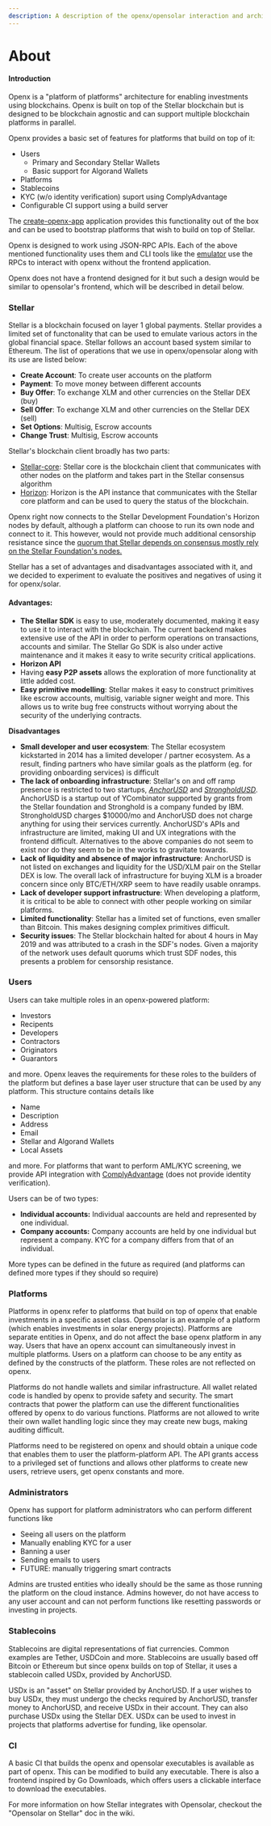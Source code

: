 ```yaml
---
description: A description of the openx/opensolar interaction and architecture
---
```


# About

#### Introduction

Openx is a "platform of platforms" architecture for enabling investments using blockchains. Openx is built on top of the Stellar blockchain but is designed to be blockchain agnostic and can support multiple blockchain platforms in parallel.

Openx provides a basic set of features for platforms that build on top of it:

* Users
  * Primary and Secondary Stellar Wallets
  * Basic support for Algorand Wallets
* Platforms
* Stablecoins
* KYC \(w/o identity verification\) suport using ComplyAdvantage
* Configurable CI support using a build server

The [create-openx-app](https://github.com/YaleOpenLab/create-openx-app) application provides this functionality out of the box and can be used to bootstrap platforms that wish to build on top of Stellar.

Openx is designed to work using JSON-RPC APIs. Each of the above mentioned functionality uses them and CLI tools like the [emulator](https://github.com/Varunram/openx-cli) use the RPCs to interact with openx without the frontend application.

Openx does not have a frontend designed for it but such a design would be similar to opensolar's frontend, which will be described in detail below.

### Stellar

Stellar is a blockchain focused on layer 1 global payments. Stellar provides a limited set of functonality that can be used to emulate various actors in the global financial space. Stellar follows an account based system similar to Ethereum. The list of operations that we use in openx/opensolar along with its use are listed below:

* **Create Account**: To create user accounts on the platform
* **Payment**: To move money between different accounts
* **Buy Offer**: To exchange XLM and other currencies on the Stellar DEX \(buy\)
* **Sell Offer**: To exchange XLM and other currencies on the Stellar DEX \(sell\)
* **Set Options**: Multisig, Escrow accounts
* **Change Trust**: Multisig, Escrow accounts

Stellar's blockchain client broadly has two parts:

* [Stellar-core](https://github.com/stellar/stellar-core): Stellar core is the blockchain client that communicates with other nodes on the platform and takes part in the Stellar consensus algorithm
* [Horizon](https://godoc.org/github.com/stellar/go/clients/horizon): Horizon is the API instance that communicates with the Stellar core platform and can be used to query the status of the blockchain.

Openx right now connects to the Stellar Development Foundation's Horizon nodes by default, although a platform can choose to run its own node and connect to it. This however, would not provide much additional censorship resistance since the [quorum that Stellar depends on consensus mostly rely on the Stellar Foundation's nodes.](https://godoc.org/github.com/stellar/go/clients/horizon)

Stellar has a set of advantages and disadvantages associated with it, and we decided to experiment to evaluate the positives and negatives of using it for openx/solar.

#### Advantages:

* **The Stellar SDK** is easy to use, moderately documented, making it easy to use it to interact with the blockchain. The current backend makes extensive use of the API in order to perform operations on transactions, accounts and similar. The Stellar Go SDK is also under active maintenance and it makes it easy to write security critical applications.
* **Horizon API**
* Having **easy P2P assets** allows the exploration of more functionality at little added cost.
* **Easy primitive modelling**: Stellar makes it easy to construct primitives like escrow accounts, multisig, variable signer weight and more. This allows us to write bug free constructs without worrying about the security of the underlying contracts.

**Disadvantages**

* **Small developer and user ecosystem**: The Stellar ecosystem kickstarted in 2014 has a limited developer / partner ecosystem. As a result, finding partners who have similar goals as the platform \(eg. for providing onboarding services\) is difficult
* **The lack of onboarding infrastructure**: Stellar's on and off ramp presence is restricted to two startups, [_AnchorUSD_](https://www.anchorusd.com) and [_StrongholdUSD_](https://stronghold.co). AnchorUSD is a startup out of YCombinator supported by grants from the Stellar foundation and Stronghold is a company funded by IBM. StrongholdUSD charges $10000/mo and AnchorUSD does not charge anything for using their services currently. AnchorUSD's APIs and infrastructure are limited, making UI and UX integrations with the frontend difficult. Alternatives to the above companies do not seem to exist nor do they seem to be in the works to gravitate towards.
* **Lack of liquidity and absence of major infrastructure**: AnchorUSD is not listed on exchanges and liquidity for the USD/XLM pair on the Stellar DEX is low. The overall lack of infrastructure for buying XLM is a broader concern since only BTC/ETH/XRP seem to have readily usable onramps.
* **Lack of developer support infrastructure**: When developing a platform, it is critical to be able to connect with other people working on similar platforms.
* **Limited functionality**: Stellar has a limited set of functions, even smaller than Bitcoin. This makes designing complex primitives difficult.
* **Security issues**: The Stellar blockchain halted for about 4 hours in May 2019 and was attributed to a crash in the SDF's nodes. Given a majority of the network uses default quorums which trust SDF nodes, this presents a problem for censorship resistance.

### Users

Users can take multiple roles in an openx-powered platform:

* Investors
* Recipents
* Developers
* Contractors
* Originators
* Guarantors

and more. Openx leaves the requirements for these roles to the builders of the platform but defines a base layer user structure that can be used by any platform. This structure contains details like 

* Name
* Description
* Address
* Email
* Stellar and Algorand Wallets
* Local Assets

and more. For platforms that want to perform AML/KYC screening, we provide API integration with [ComplyAdvantage](https://complyadvantage.com/) \(does not provide identity verification\).

Users can be of two types:

* **Individual accounts:** Individual aaccounts are held and represented by one individual.
* **Company accounts:** Company accounts are held by one individual but represent a company. KYC for a company differs from that of an individual.

More types can be defined in the future as required \(and platforms can defined more types if they should so require\)

### Platforms

Platforms in openx refer to platforms that build on top of openx that enable investments in a specific asset class. Opensolar is an example of a platform \(which enables investments in solar energy projects\). Platforms are separate entities in Openx, and do not affect the base openx platform in any way. Users that have an openx account can simultaneously invest in multiple platforms. Users on a platform can choose to be any entity as defined by the constructs of the platform. These roles are not reflected on openx.

Platforms do not handle wallets and similar infrastructure. All wallet related code is handled by openx to provide safety and security. The smart contracts that power the platform can use the different functionalities offered by openx to do various functions. Platforms are not allowed to write their own wallet handling logic since they may create new bugs, making auditing difficult.

Platforms need to be registered on openx and should obtain a unique code that enables them to user the platform-platform API. The API grants access to a privileged set of functions and allows other platforms to create new users, retrieve users, get openx constants and more.

### Administrators

Openx has support for platform administrators who can perform different functions like

* Seeing all users on the platform
* Manually enabling KYC for a user
* Banning a user
* Sending emails to users
* FUTURE: manually triggering smart contracts

Admins are trusted entities who ideally should be the same as those running the platform on the cloud instance. Admins however, do not have access to any user account and can not perform functions like resetting passwords or investing in projects.

### Stablecoins

Stablecoins are digital representations of fiat currencies. Common examples are Tether, USDCoin and more. Stablecoins are usually based off Bitcoin or Ethereum but since openx builds on top of Stellar, it uses a stablecoin called USDx, provided by AnchorUSD.

USDx is an "asset" on Stellar provided by AnchorUSD. If a user wishes to buy USDx, they must undergo the checks required by AnchorUSD, transfer money to AnchorUSD, and receive USDx in their account. They can also purchase USDx using the Stellar DEX. USDx can be used to invest in projects that platforms advertise for funding, like opensolar.

### CI

A basic CI that builds the openx and opensolar executables is available as part of openx. This can be modified to build any executable. There is also a frontend inspired by Go Downloads, which offers users a clickable interface to download the executables.

For more information on how Stellar integrates with Opensolar, checkout the "Opensolar on Stellar" doc in the wiki.

